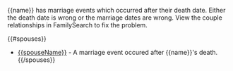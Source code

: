 {{name}} has marriage events which occurred after their death date.
Either the death date is wrong or the marriage dates are wrong. 
View the couple relationships in FamilySearch to fix the problem.

{{#spouses}}
* [{{spouseName}}](https://familysearch.org/tree/relationship/{{coupleId}}/couple) - A marriage event occured after {{name}}'s death.
{{/spouses}}